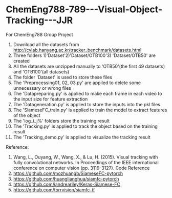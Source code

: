 # ChemEng788-789---Visual-Object-Tracking---JJR
For ChemEng788 Group Project

1) Download all the datasets from http://cvlab.hanyang.ac.kr/tracker_benchmark/datasets.html
2) Three folders 1)'Dataset'2)'Dataset/OTB100'3) 'Dataset/OTB50' are created
3) All the datasets are unzipped manually to 'OTB50'(the first 49 datasets) and 'OTB100'(all datasets)
4) The folder 'Dataset' is used to store these files
5) The 'Preprocessing01, 02, 03.py' are appiled to delete some unnecessary or wrong files
6) The 'Datapreparing.py' is applied to make each frame in each video to the input size for feature extraction
7) The 'Datageneration.py' is applied to store the inputs into the pkl files
8) The 'SiameseFC_train.py' is applied to train the model to extract features of the object
9) The 'log_i_j%' folders store the training result
11) The 'Tracking.py' is applied to track the object based on the training result
12) The 'Tracking_demo.py' is applied to visualize the tracking result

Reference:
1) Wang, L., Ouyang, W., Wang, X., & Lu, H. (2015). Visual tracking with fully convolutional networks. In Proceedings of the IEEE international conference on computer vision (pp. 3119-3127).
Code Reference
1) https://github.com/mozhuangb/SiameseFC-pytorch
2) https://github.com/huanglianghua/siamfc-pytorch
3) https://github.com/iandreariley/Keras-Siamese-FC
4) https://github.com/torrvision/siamfc-tf
